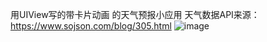 用UIView写的带卡片动画 的天气预报小应用
天气数据API来源：https://www.sojson.com/blog/305.html
 ![image](https://github.com/kobelin-2019/KobeWeather/blob/master/KobeWeather.gif)
